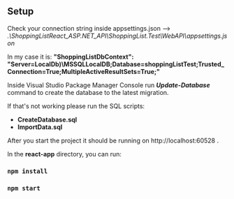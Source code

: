 
## Setup

Check your connection string inside appsettings.json -->
*.\ShoppingListReact_ASP.NET_API\ShoppingList.Test\WebAPI\appsettings.json*

In my case it is: 
**"ShoppingListDbContext": 
"Server=LocalDb)\\MSSQLLocalDB;Database=shoppingListTest;Trusted_Connection=True;MultipleActiveResultSets=True;"**

Inside Visual Studio Package Manager Console run ***Update-Database*** command to create the database to the latest migration.

If that's not working please run the SQL scripts: 

 - **CreateDatabase.sql**
 - **ImportData.sql**

After you start the project it should be running on http://localhost:60528 .
<br/>

In the **react-app** directory, you can run:

### `npm install`
### `npm start`
